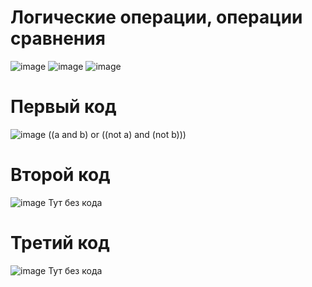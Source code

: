 # Логические операции, операции сравнения
![image](https://user-images.githubusercontent.com/97594334/168150179-9ccb030f-da72-4e4f-bd4f-1199c1efadcc.png)
![image](https://user-images.githubusercontent.com/97594334/168150207-ade97c5c-3fc5-4f09-ad8d-9d7365f84d98.png)
![image](https://user-images.githubusercontent.com/97594334/168150240-4a54bc4d-4d35-42e3-9314-a2c710128a24.png)
# Первый код
![image](https://user-images.githubusercontent.com/97594334/168150280-bebc662f-67a4-40c9-943f-483f128bad80.png)
((a and b) or ((not a) and (not b)))<br>
# Второй код
![image](https://user-images.githubusercontent.com/97594334/168150318-72a46cd4-5c3b-42ee-a2f0-f1680f9d8f7e.png)
Тут без кода <br>
# Третий код
![image](https://user-images.githubusercontent.com/97594334/168150365-efa0759c-5365-4ab2-b972-6f39595833b0.png)
Тут без кода<br>
